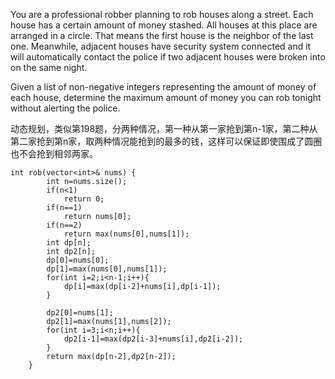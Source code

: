 You are a professional robber planning to rob houses along a street. Each house has a certain amount of money stashed. 
All houses at this place are arranged in a circle. 
That means the first house is the neighbor of the last one. Meanwhile, adjacent houses have security system connected and it will automatically contact the police if two adjacent houses were broken into on the same night.

Given a list of non-negative integers representing the amount of money of each house, determine the maximum amount of money you can rob tonight without alerting the police.

动态规划，类似第198题，分两种情况，第一种从第一家抢到第n-1家，第二种从第二家抢到第n家，取两种情况能抢到的最多的钱，这样可以保证即使围成了圆圈也不会抢到相邻两家。

```
int rob(vector<int>& nums) {
        int n=nums.size();
        if(n<1)
            return 0;
        if(n==1)
            return nums[0];
        if(n==2)
            return max(nums[0],nums[1]);
        int dp[n];
        int dp2[n];   
        dp[0]=nums[0];
        dp[1]=max(nums[0],nums[1]);
        for(int i=2;i<n-1;i++){
            dp[i]=max(dp[i-2]+nums[i],dp[i-1]);
        }
        
        dp2[0]=nums[1];
        dp2[1]=max(nums[1],nums[2]);
        for(int i=3;i<n;i++){
            dp2[i-1]=max(dp2[i-3]+nums[i],dp2[i-2]);
        }
        return max(dp[n-2],dp2[n-2]);
    }
```

